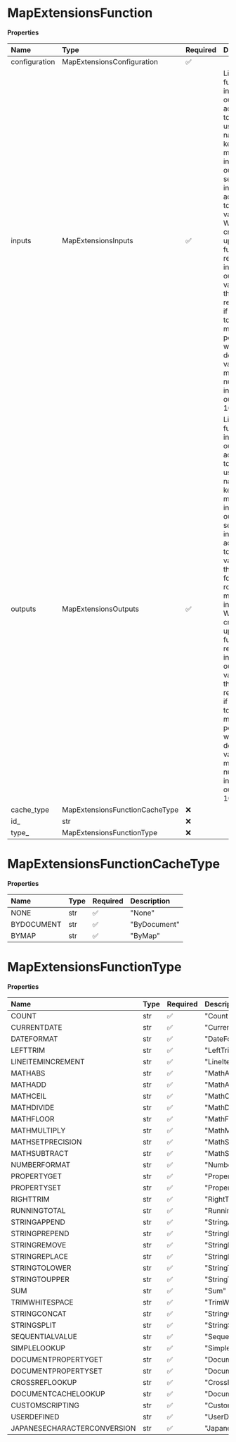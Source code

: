 # MapExtensionsFunction

**Properties**

| Name          | Type                           | Required | Description                                                                                                                                                                                                                                                                                                                                                                                                                               |
| :------------ | :----------------------------- | :------- | :---------------------------------------------------------------------------------------------------------------------------------------------------------------------------------------------------------------------------------------------------------------------------------------------------------------------------------------------------------------------------------------------------------------------------------------- |
| configuration | MapExtensionsConfiguration     | ✅       |                                                                                                                                                                                                                                                                                                                                                                                                                                           |
| inputs        | MapExtensionsInputs            | ✅       | Lists the function's input and outputs according to their user-given names and keys. You must list inputs and outputs sequentially in order according to their key values. When creating or updating functions, it requires all input and output values in the request regardless if they are to be mapped or populated with a default value. The maximum number of inputs or outputs is 100.                                             |
| outputs       | MapExtensionsOutputs           | ✅       | Lists the function's input and outputs according to their user-given names and keys. You must list inputs and outputs sequentially in order according to their key values. See the following row for more information. When creating or updating functions, it requires all input and output values in the request regardless if they are to be mapped or populated with a default value. The maximum number of inputs or outputs is 100. |
| cache_type    | MapExtensionsFunctionCacheType | ❌       |                                                                                                                                                                                                                                                                                                                                                                                                                                           |
| id\_          | str                            | ❌       |                                                                                                                                                                                                                                                                                                                                                                                                                                           |
| type\_        | MapExtensionsFunctionType      | ❌       |                                                                                                                                                                                                                                                                                                                                                                                                                                           |

# MapExtensionsFunctionCacheType

**Properties**

| Name       | Type | Required | Description  |
| :--------- | :--- | :------- | :----------- |
| NONE       | str  | ✅       | "None"       |
| BYDOCUMENT | str  | ✅       | "ByDocument" |
| BYMAP      | str  | ✅       | "ByMap"      |

# MapExtensionsFunctionType

**Properties**

| Name                        | Type | Required | Description                   |
| :-------------------------- | :--- | :------- | :---------------------------- |
| COUNT                       | str  | ✅       | "Count"                       |
| CURRENTDATE                 | str  | ✅       | "CurrentDate"                 |
| DATEFORMAT                  | str  | ✅       | "DateFormat"                  |
| LEFTTRIM                    | str  | ✅       | "LeftTrim"                    |
| LINEITEMINCREMENT           | str  | ✅       | "LineItemIncrement"           |
| MATHABS                     | str  | ✅       | "MathABS"                     |
| MATHADD                     | str  | ✅       | "MathAdd"                     |
| MATHCEIL                    | str  | ✅       | "MathCeil"                    |
| MATHDIVIDE                  | str  | ✅       | "MathDivide"                  |
| MATHFLOOR                   | str  | ✅       | "MathFloor"                   |
| MATHMULTIPLY                | str  | ✅       | "MathMultiply"                |
| MATHSETPRECISION            | str  | ✅       | "MathSetPrecision"            |
| MATHSUBTRACT                | str  | ✅       | "MathSubtract"                |
| NUMBERFORMAT                | str  | ✅       | "NumberFormat"                |
| PROPERTYGET                 | str  | ✅       | "PropertyGet"                 |
| PROPERTYSET                 | str  | ✅       | "PropertySet"                 |
| RIGHTTRIM                   | str  | ✅       | "RightTrim"                   |
| RUNNINGTOTAL                | str  | ✅       | "RunningTotal"                |
| STRINGAPPEND                | str  | ✅       | "StringAppend"                |
| STRINGPREPEND               | str  | ✅       | "StringPrepend"               |
| STRINGREMOVE                | str  | ✅       | "StringRemove"                |
| STRINGREPLACE               | str  | ✅       | "StringReplace"               |
| STRINGTOLOWER               | str  | ✅       | "StringToLower"               |
| STRINGTOUPPER               | str  | ✅       | "StringToUpper"               |
| SUM                         | str  | ✅       | "Sum"                         |
| TRIMWHITESPACE              | str  | ✅       | "TrimWhitespace"              |
| STRINGCONCAT                | str  | ✅       | "StringConcat"                |
| STRINGSPLIT                 | str  | ✅       | "StringSplit"                 |
| SEQUENTIALVALUE             | str  | ✅       | "SequentialValue"             |
| SIMPLELOOKUP                | str  | ✅       | "SimpleLookup"                |
| DOCUMENTPROPERTYGET         | str  | ✅       | "DocumentPropertyGet"         |
| DOCUMENTPROPERTYSET         | str  | ✅       | "DocumentPropertySet"         |
| CROSSREFLOOKUP              | str  | ✅       | "CrossRefLookup"              |
| DOCUMENTCACHELOOKUP         | str  | ✅       | "DocumentCacheLookup"         |
| CUSTOMSCRIPTING             | str  | ✅       | "CustomScripting"             |
| USERDEFINED                 | str  | ✅       | "UserDefined"                 |
| JAPANESECHARACTERCONVERSION | str  | ✅       | "JapaneseCharacterConversion" |

